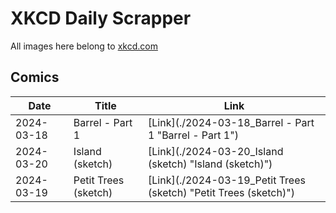 # XKCD Daily Scrapper

All images here belong to [xkcd.com](https://xkcd.com "xkcd.com")

## Comics

| Date | Title | Link |
| ---- | ----- | ---- |
| 2024-03-18 | Barrel - Part 1 | [Link](./2024-03-18_Barrel - Part 1 "Barrel - Part 1") |
| 2024-03-20 | Island (sketch) | [Link](./2024-03-20_Island (sketch) "Island (sketch)") |
| 2024-03-19 | Petit Trees (sketch) | [Link](./2024-03-19_Petit Trees (sketch) "Petit Trees (sketch)") |
